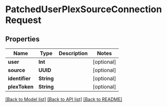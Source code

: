 # PatchedUserPlexSourceConnectionRequest

## Properties
Name | Type | Description | Notes
------------ | ------------- | ------------- | -------------
**user** | **Int** |  | [optional] 
**source** | **UUID** |  | [optional] 
**identifier** | **String** |  | [optional] 
**plexToken** | **String** |  | [optional] 

[[Back to Model list]](../README.md#documentation-for-models) [[Back to API list]](../README.md#documentation-for-api-endpoints) [[Back to README]](../README.md)


